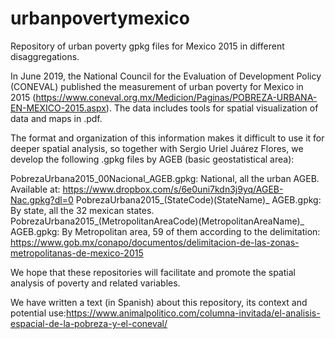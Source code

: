 # urbanpovertymexico
Repository of urban poverty gpkg files for Mexico 2015 in different disaggregations.

In June 2019, the National Council for the Evaluation of Development Policy (CONEVAL) published the measurement of urban poverty for Mexico in 2015 (https://www.coneval.org.mx/Medicion/Paginas/POBREZA-URBANA-EN-MEXICO-2015.aspx). The data includes tools for spatial visualization of data and maps in .pdf.

The format and organization of this information makes it difficult to use it for deeper spatial analysis, so together with Sergio Uriel Juárez Flores, we develop the following .gpkg files by AGEB (basic geostatistical area):

PobrezaUrbana2015_00Nacional_AGEB.gpkg: National, all the urban AGEB. Available at: https://www.dropbox.com/s/6e0uni7kdn3j9yq/AGEB-Nac.gpkg?dl=0
PobrezaUrbana2015_(StateCode)(StateName)_ AGEB.gpkg: By state, all the 32 mexican states.
PobrezaUrbana2015_(MetropolitanAreaCode)(MetropolitanAreaName)_ AGEB.gpkg: By Metropolitan area, 59 of them according to the delimitation: https://www.gob.mx/conapo/documentos/delimitacion-de-las-zonas-metropolitanas-de-mexico-2015 

We hope that these repositories will facilitate and promote the spatial analysis of poverty and related variables.

We have written a text (in Spanish) about this repository, its context and potential use:https://www.animalpolitico.com/columna-invitada/el-analisis-espacial-de-la-pobreza-y-el-coneval/
